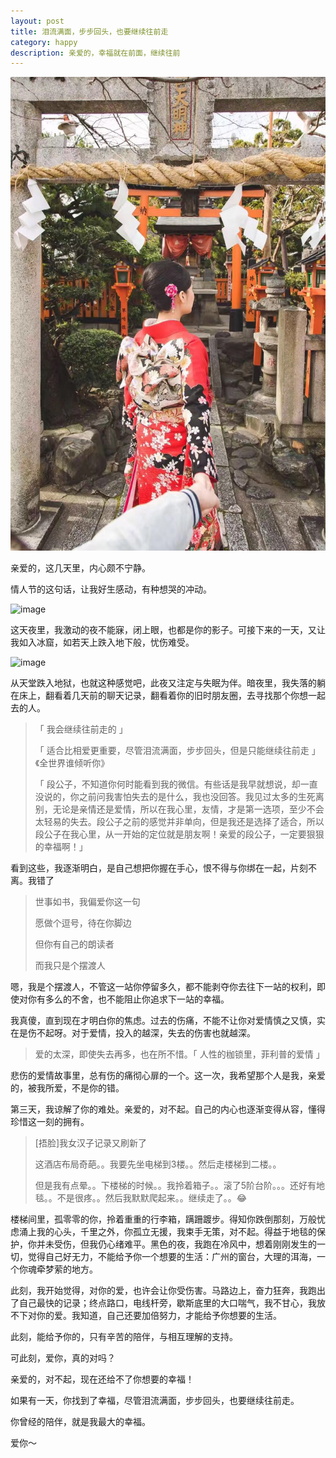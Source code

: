 ```yaml
---
layout: post
title: 泪流满面，步步回头，也要继续往前走
category: happy
description: 亲爱的，幸福就在前面，继续往前
---
```


![](/images/2017_02/keep-going.jpeg)

亲爱的，这几天里，内心颇不宁静。

情人节的这句话，让我好生感动，有种想哭的冲动。

![image](https://cloud.githubusercontent.com/assets/1957818/23068390/6d323f08-f55e-11e6-8464-2de18399628e.png)

这天夜里，我激动的夜不能寐，闭上眼，也都是你的影子。可接下来的一天，又让我如入冰窟，如若天上跌入地下般，忧伤难受。

![image](https://cloud.githubusercontent.com/assets/1957818/23070622/9e8ba2d0-f566-11e6-9bb3-8a2c56bd4adc.png)

从天堂跌入地狱，也就这种感觉吧，此夜又注定与失眠为伴。暗夜里，我失落的躺在床上，翻看着几天前的聊天记录，翻看着你的旧时朋友圈，去寻找那个你想一起去的人。

> 「 我会继续往前走的 」
>
> 「 适合比相爱更重要，尽管泪流满面，步步回头，但是只能继续往前走 」《全世界谁倾听你》
>
> 「 段公子，不知道你何时能看到我的微信。有些话是我早就想说，却一直没说的，你之前问我害怕失去的是什么，我也没回答。我见过太多的生死离别，无论是亲情还是爱情，所以在我心里，友情，才是第一选项，至少不会太轻易的失去。段公子之前的感觉并非单向，但是我还是选择了适合，所以段公子在我心里，从一开始的定位就是朋友啊！亲爱的段公子，一定要狠狠的幸福啊！」

看到这些，我逐渐明白，是自己想把你握在手心，恨不得与你绑在一起，片刻不离。我错了

> 世事如书，我偏爱你这一句
>
> 愿做个逗号，待在你脚边
>
> 但你有自己的朗读者
>
> 而我只是个摆渡人

嗯，我是个摆渡人，不管这一站你停留多久，都不能剥夺你去往下一站的权利，即使对你有多么的不舍，也不能阻止你追求下一站的幸福。

我真傻，直到现在才明白你的焦虑。过去的伤痛，不能不让你对爱情慎之又慎，实在是伤不起呀。对于爱情，投入的越深，失去的伤害也就越深。

> 爱的太深，即使失去再多，也在所不惜。「 人性的枷锁里，菲利普的爱情 」

悲伤的爱情故事里，总有伤的痛彻心扉的一个。这一次，我希望那个人是我，亲爱的，被我所爱，不是你的错。

第三天，我谅解了你的难处。亲爱的，对不起。自己的内心也逐渐变得从容，懂得珍惜这一刻的拥有。

> [捂脸]我女汉子记录又刷新了
>
> 这酒店布局奇葩。。我要先坐电梯到3楼。。然后走楼梯到二楼。。
>
> 但是我有点晕。。下楼梯的时候。。我拎着箱子。。滚了5阶台阶。。。还好有地毯。。不是很疼。。然后我默默爬起来。。继续走了。。😂

楼梯间里，孤零零的你，拎着重重的行李箱，蹒跚踱步。得知你跌倒那刻，万般忧虑涌上我的心头，千里之外，你孤立无援，我束手无策，对不起。得益于地毯的保护，你并未受伤，但我仍心绪难平。黑色的夜，我跑在冷风中，想着刚刚发生的一切，觉得自己好无力，不能给予你一个想要的生活：广州的窗台，大理的洱海，一个你魂牵梦萦的地方。

此刻，我开始觉得，对你的爱，也许会让你受伤害。马路边上，奋力狂奔，我跑出了自己最快的记录；终点路口，电线杆旁，歇斯底里的大口喘气，我不甘心，我放不下对你的爱。我知道，自己还要加倍努力，才能给予你想要的生活。

此刻，能给予你的，只有辛苦的陪伴，与相互理解的支持。

可此刻，爱你，真的对吗？

亲爱的，对不起，现在还给不了你想要的幸福！

如果有一天，你找到了幸福，尽管泪流满面，步步回头，也要继续往前走。

你曾经的陪伴，就是我最大的幸福。

爱你～


